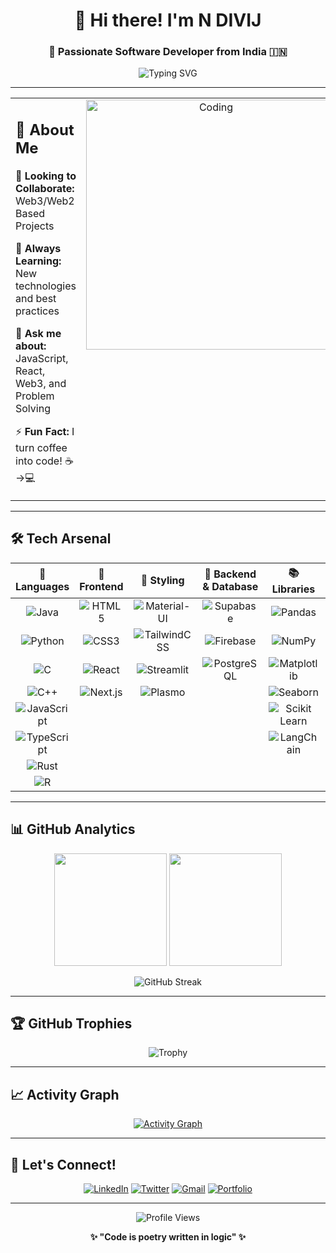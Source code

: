 # <div align="center">👋 Hi there! I'm **N DIVIJ**</div>

<div align="center">
  
### 🚀 Passionate Software Developer from India 🇮🇳

<img src="https://readme-typing-svg.herokuapp.com?font=Fira+Code&pause=1000&color=2E96F7&center=true&vCenter=true&width=435&lines=Full+Stack+Developer;Web3+Enthusiast;Problem+Solver;Always+Learning!" alt="Typing SVG" />

</div>

---

<table>
<tr>
<td width="50%" valign="top">

## 🎯 **About Me**

👯 **Looking to Collaborate:** Web3/Web2 Based Projects  

🌱 **Always Learning:** New technologies and best practices  

💬 **Ask me about:** JavaScript, React, Web3, and Problem Solving  

⚡ **Fun Fact:** I turn coffee into code! ☕→💻

</td>
<td width="50%" valign="top">

<div align="center">
<img alt="Coding" width="400" src="https://cdn.dribbble.com/users/1162077/screenshots/3848914/programmer.gif">
</div>

</td>
</tr>
</table>  

---

## 🛠️ **Tech Arsenal**

<div align="center">

| 🚀 **Languages** | 🎨 **Frontend** | 💅 **Styling** | 🔧 **Backend & Database** | 📚 **Libraries** | 🌐 **Tools** |
|:---:|:---:|:---:|:---:|:---:|:---:|
| ![Java](https://img.shields.io/badge/Java-ED8B00?style=for-the-badge&logo=openjdk&logoColor=white) | ![HTML5](https://img.shields.io/badge/HTML5-E34F26?style=for-the-badge&logo=html5&logoColor=white) | ![Material-UI](https://img.shields.io/badge/Material--UI-0081CB?style=for-the-badge&logo=material-ui&logoColor=white) | ![Supabase](https://img.shields.io/badge/Supabase-3ECF8E?style=for-the-badge&logo=supabase&logoColor=white) | ![Pandas](https://img.shields.io/badge/Pandas-150458?style=for-the-badge&logo=pandas&logoColor=white) | ![Git](https://img.shields.io/badge/GIT-E44C30?style=for-the-badge&logo=git&logoColor=white) |
| ![Python](https://img.shields.io/badge/Python-3776AB?style=for-the-badge&logo=python&logoColor=white) | ![CSS3](https://img.shields.io/badge/CSS3-1572B6?style=for-the-badge&logo=css3&logoColor=white) | ![TailwindCSS](https://img.shields.io/badge/Tailwind_CSS-38B2AC?style=for-the-badge&logo=tailwind-css&logoColor=white) | ![Firebase](https://img.shields.io/badge/Firebase-039BE5?style=for-the-badge&logo=Firebase&logoColor=white) | ![NumPy](https://img.shields.io/badge/NumPy-013243?style=for-the-badge&logo=numpy&logoColor=white) | ![GitHub](https://img.shields.io/badge/GitHub-100000?style=for-the-badge&logo=github&logoColor=white) |
| ![C](https://img.shields.io/badge/C-00599C?style=for-the-badge&logo=c&logoColor=white) | ![React](https://img.shields.io/badge/React-20232A?style=for-the-badge&logo=react&logoColor=61DAFB) | ![Streamlit](https://img.shields.io/badge/Streamlit-FF4B4B?style=for-the-badge&logo=Streamlit&logoColor=white) | ![PostgreSQL](https://img.shields.io/badge/PostgreSQL-316192?style=for-the-badge&logo=postgresql&logoColor=white) | ![Matplotlib](https://img.shields.io/badge/Matplotlib-11557c?style=for-the-badge&logo=plotly&logoColor=white) | ![Anchor](https://img.shields.io/badge/Anchor-FF6B35?style=for-the-badge&logo=anchor&logoColor=white) |
| ![C++](https://img.shields.io/badge/C%2B%2B-00599C?style=for-the-badge&logo=c%2B%2B&logoColor=white) | ![Next.js](https://img.shields.io/badge/Next.js-000000?style=for-the-badge&logo=next.js&logoColor=white) | ![Plasmo](https://img.shields.io/badge/Plasmo-7C3AED?style=for-the-badge&logo=plasmo&logoColor=white) | | ![Seaborn](https://img.shields.io/badge/Seaborn-3776AB?style=for-the-badge&logo=python&logoColor=white) | |
| ![JavaScript](https://img.shields.io/badge/JavaScript-F7DF1E?style=for-the-badge&logo=javascript&logoColor=black) | | | | ![Scikit Learn](https://img.shields.io/badge/scikit_learn-F7931E?style=for-the-badge&logo=scikit-learn&logoColor=white) | |
| ![TypeScript](https://img.shields.io/badge/TypeScript-007ACC?style=for-the-badge&logo=typescript&logoColor=white) | | | | ![LangChain](https://img.shields.io/badge/LangChain-339933?style=for-the-badge&logo=langchain&logoColor=white) | |
| ![Rust](https://img.shields.io/badge/Rust-000000?style=for-the-badge&logo=rust&logoColor=white) | | | | | |
| ![R](https://img.shields.io/badge/R-276DC3?style=for-the-badge&logo=r&logoColor=white) | | | | | |

</div>

---

## 📊 **GitHub Analytics**

<div align="center">
  
<img height="180em" src="https://github-readme-stats.vercel.app/api?username=n-45div&show_icons=true&theme=tokyonight&include_all_commits=true&count_private=true"/>
<img height="180em" src="https://github-readme-stats.vercel.app/api/top-langs/?username=n-45div&layout=compact&langs_count=8&theme=tokyonight"/>

</div>

<div align="center">
  
![GitHub Streak](https://github-readme-streak-stats.herokuapp.com/?user=n-45div&theme=tokyonight)

</div>

---

## 🏆 **GitHub Trophies**

<div align="center">
  
![Trophy](https://github-profile-trophy.vercel.app/?username=n-45div&theme=onedark&row=1&column=7)

</div>

---

## 📈 **Activity Graph**

<div align="center">
  
[![Activity Graph](https://github-readme-activity-graph.vercel.app/graph?username=n-45div&theme=tokyo-night)](https://github.com/ashutosh00710/github-readme-activity-graph)

</div>

---

## 🤝 **Let's Connect!**

<div align="center">

[![LinkedIn](https://img.shields.io/badge/LinkedIn-0077B5?style=for-the-badge&logo=linkedin&logoColor=white)](https://linkedin.com/in/divij45)
[![Twitter](https://img.shields.io/badge/Twitter-1DA1F2?style=for-the-badge&logo=twitter&logoColor=white)](https://twitter.com/godlovesu_n)
[![Gmail](https://img.shields.io/badge/Gmail-D14836?style=for-the-badge&logo=gmail&logoColor=white)](mailto:nd8752@dseu.ac.in)
[![Portfolio](https://img.shields.io/badge/Portfolio-FF5722?style=for-the-badge&logo=todoist&logoColor=white)](https://www.divijworks.com)

</div>

---

<div align="center">

<img src="https://komarev.com/ghpvc/?username=n-45div&label=Profile%20views&color=0e75b6&style=for-the-badge" alt="Profile Views" />

**✨ "Code is poetry written in logic" ✨**

</div>
